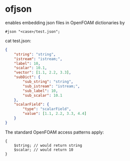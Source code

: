 # ofjson

enables embedding json files in OpenFOAM dictionaries by

```
#json "<case>/test.json";
```

cat test.json:

```json
{
    "string": "string",
    "istream": "istream;",
    "label": 10,
    "scalar": 10.1,
    "vector": [1.1, 2.2, 3.3],
    "subDict": {
        "sub_string": "string",
        "sub_istream": "istream;",
        "sub_label": 10,
        "sub_scalar": 10.1
    },
    "scalarField": {
        "type": "scalarField",
        "value": [1.1, 2.2, 3.3, 4.4]
    }
}
```

The standard OpenFOAM access patterns apply:


```
{
    $string; // would return string
    $scalar; // would return 10
}
```
